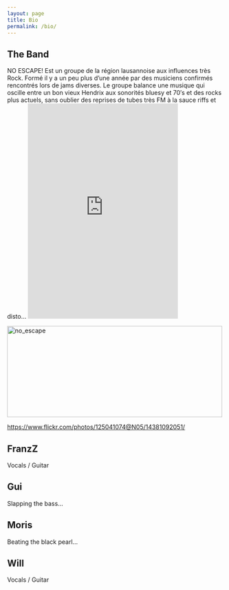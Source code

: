 ```yaml
---
layout: page
title: Bio
permalink: /bio/
---
```


<div class="home">
  <h2>The Band</h2>
  <p>NO ESCAPE! Est un groupe de la région lausannoise aux influences très Rock. Formé il y a un peu plus d’une année par des musiciens confirmés rencontrés lors de jams diverses. Le groupe balance une musique qui oscille entre un bon vieux Hendrix aux sonorités bluesy et 70′s et des rocks plus actuels, sans oublier des reprises de tubes très FM à la sauce riffs et disto…
  
  <iframe src="https://www.flickr.com/photos/125041074@N05/14381092051/player/60d4d825d6" height="500" width="349"  frameborder="0" allowfullscreen webkitallowfullscreen mozallowfullscreen oallowfullscreen msallowfullscreen></iframe>
  
  <a href="https://www.flickr.com/photos/125041074@N05/14361335746/" title="no_escape de noescaperocks, sur Flickr"><img src="https://farm4.staticflickr.com/3902/14361335746_dd45c014d6.jpg" width="500" height="212" alt="no_escape"></a>
  
  https://www.flickr.com/photos/125041074@N05/14381092051/
  
  </p>

  <h2>FranzZ</h2>
  <p>Vocals / Guitar</p>

  <h2>Gui</h2>
  <p>Slapping the bass…</p>

  <h2>Moris</h2>
  <p>Beating the black pearl…</p>

  <h2>Will</h2>
  <p>Vocals / Guitar</p>
</div>
